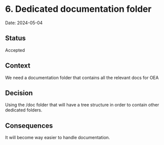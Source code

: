 # 6. Dedicated documentation folder

Date: 2024-05-04

## Status

Accepted

## Context

We need a documentation folder that contains all the relevant docs for OEA

## Decision

Using the /doc folder that will have a tree structure in order to contain other dedicated folders.

## Consequences

It will become way easier to handle documentation.